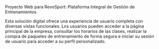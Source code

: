 Proyecto Web para RevoSport: Plataforma Integral de Gestión de Entrenamientos.

Esta solución digital ofrece una experiencia de usuario completa con diversas vistas funcionales. Los usuarios pueden acceder a la página principal de la empresa, consultar los horarios de las clases, realizar la compra de paquetes de entrenamiento de forma segura e iniciar su sesión de usuario para acceder a su perfil personalizado.
